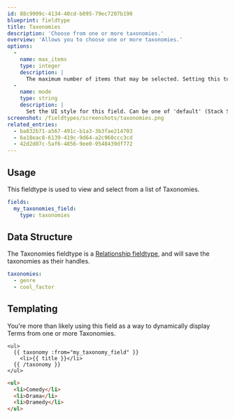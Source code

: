 ```yaml
---
id: 88c9909c-4134-40cd-b095-79ec7207b190
blueprint: fieldtype
title: Taxonomies
description: 'Choose from one or more taxonomies.'
overview: 'Allows you to choose one or more taxonomies.'
options:
  -
    name: max_items
    type: integer
    description: |
      The maximum number of items that may be selected. Setting this to `1` will change the UI to a select dropdwon.
  -
    name: mode
    type: string
    description: |
      Set the UI style for this field. Can be one of 'default' (Stack Selector), 'select' (Select Dropdown) or 'typeahead' (Typeahead Field).
screenshot: /fieldtypes/screenshots/taxonomies.png
related_entries:
  - ba832b71-a567-491c-b1a3-3b3fae214703
  - 6a18eac8-6139-419c-9d64-a2c960ccc3cd
  - 42d2d87c-5af6-4856-9ee0-9548439df772
---
```

## Usage

This fieldtype is used to view and select from a list of Taxonomies.

```yaml
fields:
  my_taxonomies_field:
    type: taxonomies
```

## Data Structure

The Taxonomies fieldtype is a [Relationship fieldtype](/relationships#fieldtypes), and will save the taxonomies as their handles.

```yaml
taxonomies:
  - genre
  - cool_factor
```

## Templating

You're more than likely using this field as a way to dynamically display Terms from one or more Taxonomies.

```
<ul>
  {{ taxonomy :from="my_taxonomy_field" }}
    <li>{{ title }}</li>
  {{ /taxonomy }}
</ul>
```

```html
<ul>
  <li>Comedy</li>
  <li>Drama</li>
  <li>Dramedy</li>
</ul>
```

